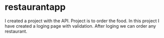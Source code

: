 # restaurantapp
I created a project with the API. Project is to order the food. In  this project I have created a loging page with validation. After loging we can order any restaurant.
